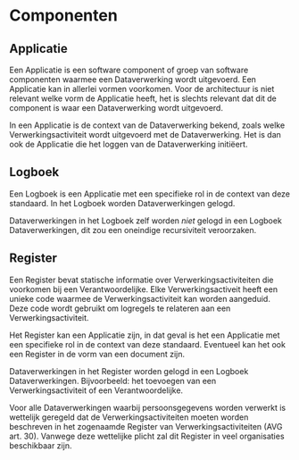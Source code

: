 # Componenten


## Applicatie

Een Applicatie is een software component of groep van software componenten waarmee een Dataverwerking wordt uitgevoerd. Een Applicatie kan in allerlei vormen voorkomen. Voor de architectuur is niet relevant welke vorm de Applicatie heeft, het is slechts relevant dat dit de component is waar een Dataverwerking wordt uitgevoerd.

In een Applicatie is de context van de Dataverwerking bekend, zoals welke Verwerkingsactiviteit wordt uitgevoerd met de Dataverwerking. Het is dan ook de Applicatie die het loggen van de Dataverwerking initiëert.


## Logboek

Een Logboek is een Applicatie met een specifieke rol in de context van deze standaard. In het Logboek worden Dataverwerkingen gelogd.

Dataverwerkingen in het Logboek zelf worden *niet* gelogd in een Logboek Dataverwerkingen, dit zou een oneindige recursiviteit veroorzaken.


## Register

Een Register bevat statische informatie over Verwerkingsactiviteiten die voorkomen bij een Verantwoordelijke. Elke Verwerkingsactiveit heeft een unieke code waarmee de Verwerkingsactiviteit kan worden aangeduid. Deze code wordt gebruikt om logregels te relateren aan een Verwerkingsactiviteit.

Het Register kan een Applicatie zijn, in dat geval is het een Applicatie met een specifieke rol in de context van deze standaard. Eventueel kan het ook een Register in de vorm van een document zijn.

Dataverwerkingen in het Register worden gelogd in een Logboek Dataverwerkingen. Bijvoorbeeld: het toevoegen van een Verwerkingsactiviteit of een Verantwoordelijke.

Voor alle Dataverwerkingen waarbij persoonsgegevens worden verwerkt is wettelijk geregeld dat de Verwerkingsactiviteiten moeten worden beschreven in het zogenaamde Register van Verwerkingsactiviteiten (AVG art. 30). Vanwege deze wettelijke plicht zal dit Register in veel organisaties beschikbaar zijn.
